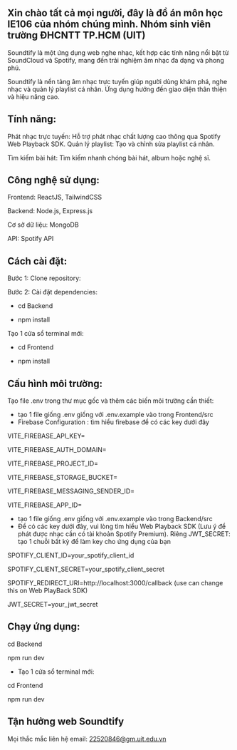 Xin chào tất cả mọi người, đây là đồ án môn học IE106 của nhóm chúng mình. Nhóm sinh viên trường ĐHCNTT TP.HCM (UIT)
-
Soundtify là một ứng dụng web nghe nhạc, kết hợp các tính năng nổi bật từ SoundCloud và Spotify, mang đến trải nghiệm âm nhạc đa dạng và phong phú.

Soundtify là nền tảng âm nhạc trực tuyến giúp người dùng khám phá, nghe nhạc và quản lý playlist cá nhân. Ứng dụng hướng đến giao diện thân thiện và hiệu năng cao.

Tính năng:
-
Phát nhạc trực tuyến: Hỗ trợ phát nhạc chất lượng cao thông qua Spotify Web Playback SDK.
Quản lý playlist: Tạo và chỉnh sửa playlist cá nhân.

Tìm kiếm bài hát: Tìm kiếm nhanh chóng bài hát, album hoặc nghệ sĩ.

Công nghệ sử dụng:
-
Frontend: ReactJS, TailwindCSS

Backend: Node.js, Express.js

Cơ sở dữ liệu: MongoDB

API: Spotify API

Cách cài đặt:
-
Bước 1: Clone repository:

Bước 2: Cài đặt dependencies:

+ cd Backend

+ npm install

Tạo 1 cửa sổ terminal mới:

+ cd Frontend

+ npm install

Cấu hình môi trường:
-
Tạo file .env trong thư mục gốc và thêm các biến môi trường cần thiết:

+ tạo 1 file giống .env giống với .env.example vào trong Frontend/src
+ Firebase Configuration : tìm hiểu firebase để có các key dưới đây

VITE_FIREBASE_API_KEY=

VITE_FIREBASE_AUTH_DOMAIN=

VITE_FIREBASE_PROJECT_ID=

VITE_FIREBASE_STORAGE_BUCKET=

VITE_FIREBASE_MESSAGING_SENDER_ID=

VITE_FIREBASE_APP_ID=

+ tạo 1 file giống .env giống với .env.example vào trong Backend/src
+ Để có các key dưới đây, vui lòng tìm hiểu Web Playback SDK (Lưu ý để phát được nhạc cần có tài khoản Spotify Premium). Riêng JWT_SECRET: tạo 1 chuỗi bất kỳ để làm key cho ứng dụng của bạn

SPOTIFY_CLIENT_ID=your_spotify_client_id 

SPOTIFY_CLIENT_SECRET=your_spotify_client_secret

SPOTIFY_REDIRECT_URI=http://localhost:3000/callback (use can change this on Web PlayBack SDK)

JWT_SECRET=your_jwt_secret

Chạy ứng dụng:
-
cd Backend

npm run dev

+ Tạo 1 cửa sổ terminal mới:

cd Frontend

npm run dev

Tận hưởng web Soundtify
-
Mọi thắc mắc liên hệ email: 22520846@gm.uit.edu.vn
